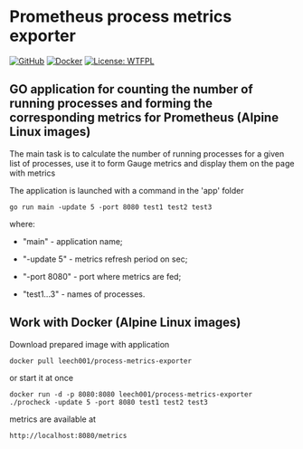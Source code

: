 # Prometheus process metrics exporter
[![GitHub](https://img.shields.io/badge/Git-Hub-purple.svg)](https://github.com/leech001/process_metrics_exporter) [![Docker](https://img.shields.io/badge/Docker-hub-2496ed.svg)](https://hub.docker.com/r/leech001/process-metrics-exporter) [![License: WTFPL](https://img.shields.io/badge/license-WTFPL-brightgreen)](https://github.com/leech001/process_metrics_exporter/blob/main/LICENSE)  

## GO application for counting the number of running processes and forming the corresponding metrics for Prometheus (Alpine Linux images)

The main task is to calculate the number of running processes for a given list of processes, use it to form Gauge metrics and display them on the page with metrics

The application is launched with a command in the 'app' folder

```
go run main -update 5 -port 8080 test1 test2 test3
```

where:

- "main" - application name;

- "-update 5" - metrics refresh period on sec;

- "-port 8080" - port where metrics are fed;

- "test1...3" - names of processes.


## Work with Docker (Alpine Linux images)

Download prepared image with application

```
docker pull leech001/process-metrics-exporter
```

or start it at once

```
docker run -d -p 8080:8080 leech001/process-metrics-exporter ./procheck -update 5 -port 8080 test1 test2 test3
```

metrics are available at

```
http://localhost:8080/metrics
```
